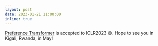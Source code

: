 ```yaml
---
layout: post
date: 2023-01-21 11:00:00
inline: true
---
```


<a href="https://openreview.net/forum?id=Peot1SFDX0">Preference Transformer</a> is accepted to ICLR2023 :smile:. Hope to see you in Kigali, Rwanda, in May!
